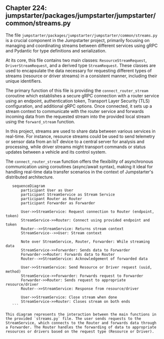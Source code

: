 ## Chapter 224: jumpstarter/packages/jumpstarter/jumpstarter/common/streams.py

 The file `jumpstarter/packages/jumpstarter/jumpstarter/common/streams.py` is a crucial component in the Jumpstarter project, primarily focusing on managing and coordinating streams between different services using gRPC and Pydantic for type definitions and serialization.

At its core, this file contains two main classes: `ResourceStreamRequest`, `DriverStreamRequest`, and a derived type `StreamRequest`. These classes are used to encapsulate the data necessary for requesting different types of streams (resource or driver streams) in a consistent manner, including their unique identifiers.

The primary function of this file is providing the `connect_router_stream` coroutine which establishes a secure gRPC connection with a router service using an endpoint, authentication token, Transport Layer Security (TLS) configuration, and additional gRPC options. Once connected, it sets up a stream context to communicate with the router service and forwards incoming data from the requested stream into the provided local stream using the `forward_stream` function.

In this project, streams are used to share data between various services in real-time. For instance, resource streams could be used to send telemetry or sensor data from an IoT device to a central server for analysis and processing, while driver streams might transport commands or status updates between a vehicle and its control system.

The `connect_router_stream` function offers the flexibility of asynchronous communication using coroutines (async/await syntax), making it ideal for handling real-time data transfer scenarios in the context of Jumpstarter's distributed architecture.

 ```mermaid
    sequenceDiagram
        participant User as User
        participant StreamService as Stream Service
        participant Router as Router
        participant Forwarder as Forwarder

        User->>StreamService: Request connection to Router (endpoint, token)
        StreamService->>Router: Connect using provided endpoint and token
        Router-->>StreamService: Returns stream context
        StreamService-->>User: Stream context

        Note over StreamService, Router, Forwarder: While streaming data
        StreamService->>Forwarder: Sends data to Forwarder
        Forwarder->>Router: Forwards data to Router
        Router-->>StreamService: Acknowledgement of forwarded data

        User->>StreamService: Send Resource or Driver request (uuid, method)
        StreamService->>Forwarder: Forwards request to Forwarder
        Forwarder->>Router: Sends request to appropriate resource/driver
        Router-->>StreamService: Response from resource/driver

        User->>StreamService: Close stream when done
        StreamService->>Router: Closes stream on both ends
    ```

This diagram represents the interaction between the main functions in the provided `streams.py` file. The user sends requests to the StreamService, which connects to the Router and forwards data through a Forwarder. The Router handles the forwarding of data to appropriate resources or drivers based on the request type (Resource or Driver).